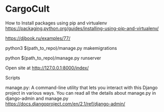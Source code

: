 # CargoCult

How to Install packages using pip and virtualenv https://packaging.python.org/guides/installing-using-pip-and-virtualenv/

https://djbook.ru/examples/77/

python3 $(path_to_repo)/manage.py makemigrations

python $(path_to_repo)/manage.py runserver

Open site at http://127.0.0.1:8000/index/


Scripts

manage.py: A command-line utility that lets you interact with this Django project in various ways. You can read all the details about manage.py in django-admin and manage.py https://docs.djangoproject.com/en/2.1/ref/django-admin/
